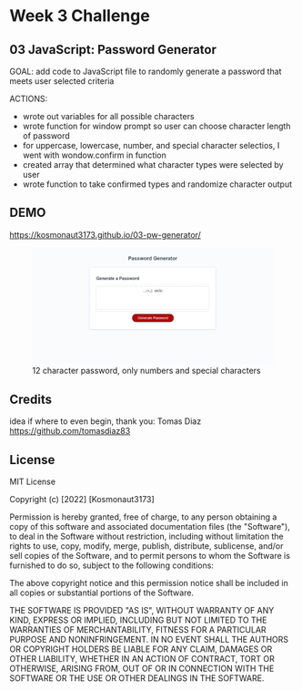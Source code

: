 # Week 3 Challenge

## 03 JavaScript: Password Generator

GOAL: add code to JavaScript file to randomly generate a password that meets user selected criteria

ACTIONS:
- wrote out variables for all possible characters
- wrote function for window prompt so user can choose character length of password
- for uppercase, lowercase, number, and special character selectios, I went with wondow.confirm in function
- created array that determined what character types were selected by user
- wrote function to take confirmed types and randomize character output

## DEMO

<a href="https://kosmonaut3173.github.io/03-pw-generator/" target="_blank">https://kosmonaut3173.github.io/03-pw-generator/</a>

<figure>
  <img src="./assets/pw-generator-output.png" alt="12 character password, only numbers and special characters">
  <figcaption>12 character password, only numbers and special characters</figcaption>
</figure>

## Credits

idea if where to even begin, thank you:
Tomas Diaz https://github.com/tomasdiaz83

## License
MIT License

Copyright (c) [2022] [Kosmonaut3173]

Permission is hereby granted, free of charge, to any person obtaining a copy of this software and associated documentation files (the "Software"), to deal in the Software without restriction, including without limitation the rights to use, copy, modify, merge, publish, distribute, sublicense, and/or sell copies of the Software, and to permit persons to whom the Software is furnished to do so, subject to the following conditions:

The above copyright notice and this permission notice shall be included in all copies or substantial portions of the Software.

THE SOFTWARE IS PROVIDED "AS IS", WITHOUT WARRANTY OF ANY KIND, EXPRESS OR IMPLIED, INCLUDING BUT NOT LIMITED TO THE WARRANTIES OF MERCHANTABILITY, FITNESS FOR A PARTICULAR PURPOSE AND NONINFRINGEMENT. IN NO EVENT SHALL THE AUTHORS OR COPYRIGHT HOLDERS BE LIABLE FOR ANY CLAIM, DAMAGES OR OTHER LIABILITY, WHETHER IN AN ACTION OF CONTRACT, TORT OR OTHERWISE, ARISING FROM, OUT OF OR IN CONNECTION WITH THE SOFTWARE OR THE USE OR OTHER DEALINGS IN THE SOFTWARE.
